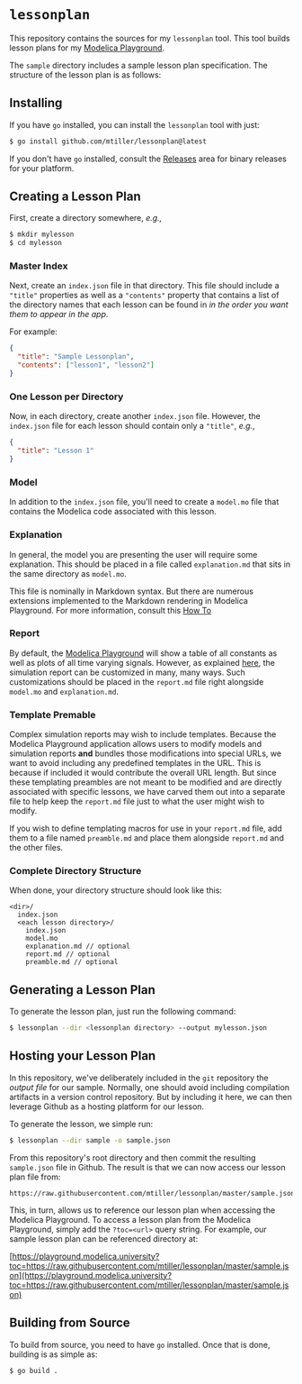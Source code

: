 # `lessonplan`

This repository contains the sources for my `lessonplan` tool. This tool builds
lesson plans for my [Modelica
Playground](https://playground.modelica.universty).

The `sample` directory includes a sample lesson plan specification. The
structure of the lesson plan is as follows:

## Installing

If you have `go` installed, you can install the `lessonplan` tool with just:

```sh
$ go install github.com/mtiller/lessonplan@latest
```

If you don't have `go` installed, consult the [Releases](#) area for binary
releases for your platform.

## Creating a Lesson Plan

First, create a directory somewhere, _e.g.,_

```sh
$ mkdir mylesson
$ cd mylesson
```

### Master Index

Next, create an `index.json` file in that directory. This file should include a
`"title"` properties as well as a `"contents"` property that contains a list of
the directory names that each lesson can be found in _in the order you want them
to appear in the app_.

For example:

```json
{
  "title": "Sample Lessonplan",
  "contents": ["lesson1", "lesson2"]
}
```

### One Lesson per Directory

Now, in each directory, create another `index.json` file. However, the
`index.json` file for each lesson should contain only a `"title"`, _e.g._,

```json
{
  "title": "Lesson 1"
}
```

### Model

In addition to the `index.json` file, you'll need to create a `model.mo` file
that contains the Modelica code associated with this lesson.

### Explanation

In general, the model you are presenting the user will require some explanation.
This should be placed in a file called `explanation.md` that sits in the same
directory as `model.mo`.

This file is nominally in Markdown syntax. But there are numerous extensions implemented to the Markdown rendering in Modelica Playground. For more information, consult this [How To](https://playground.modelica.university/?toc=howto.json)

### Report

By default, the [Modelica Playground](https://playground.modelica.university)
will show a table of all constants as well as plots of all time varying signals.
However, as explained
[here](https://playground.modelica.university/?toc=howto.json), the simulation
report can be customized in many, many ways. Such customizations should be
placed in the `report.md` file right alongside `model.mo` and `explanation.md`.

### Template Premable

Complex simulation reports may wish to include templates. Because the Modelica
Playground application allows users to modify models and simulation reports
**and** bundles those modifications into special URLs, we want to avoid
including any predefined templates in the URL. This is because if included it
would contribute the overall URL length. But since these templating preambles
are not meant to be modified and are directly associated with specific lessons,
we have carved them out into a separate file to help keep the `report.md` file
just to what the user might wish to modify.

If you wish to define templating macros for use in your `report.md` file, add
them to a file named `preamble.md` and place them alongside `report.md` and the
other files.

### Complete Directory Structure

When done, your directory structure should look like this:

```
<dir>/
  index.json
  <each lesson directory>/
    index.json
    model.mo
    explanation.md // optional
    report.md // optional
    preamble.md // optional
```

## Generating a Lesson Plan

To generate the lesson plan, just run the following command:

```sh
$ lessonplan --dir <lessonplan directory> --output mylesson.json
```

## Hosting your Lesson Plan

In this repository, we've deliberately included in the `git` repository the _output file_ for our sample. Normally, one should avoid including compilation artifacts in a version control repository. But by including it here, we can then leverage Github as a hosting platform for our lesson.

To generate the lesson, we simple run:

```sh
$ lessonplan --dir sample -o sample.json
```

From this repository's root directory and then commit the resulting `sample.json` file in Github. The result is that we can now access our lesson plan file from:

```
https://raw.githubusercontent.com/mtiller/lessonplan/master/sample.json
```

This, in turn, allows us to reference our lesson plan when accessing the Modelica Playground. To access a lesson plan from the Modelica Playground, simply add the `?toc=<url>` query string. For example, our sample lesson plan can be referenced directory at:

[https://playground.modelica.university?toc=https://raw.githubusercontent.com/mtiller/lessonplan/master/sample.json](https://playground.modelica.university?toc=https://raw.githubusercontent.com/mtiller/lessonplan/master/sample.json)

## Building from Source

To build from source, you need to have `go` installed. Once that is done, building is as simple as:

```sh
$ go build .
```
